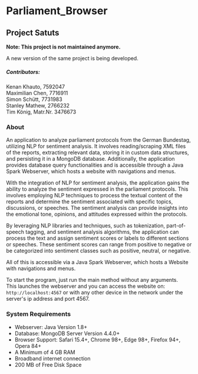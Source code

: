 # Parliament_Browser
## Project Satuts

**Note: This project is not maintained anymore.**

A new version of the same project is being developed.

##### Contributors:
Kenan Khauto, 7592047 \
Maximilian Chen, 7716911 \
Simon Schütt, 7731983 \
Stanley Mathew, 2766232 \
Tim König, Matr.Nr. 3476673

### About

An application to analyze parliament protocols from the German Bundestag, utilizing NLP for sentiment analysis. It involves reading/scraping XML files of the reports, extracting relevant data, storing it in custom data structures, and persisting it in a MongoDB database. Additionally, the application provides database query functionalities and is accessible through a Java Spark Webserver, which hosts a website with navigations and menus.

With the integration of NLP for sentiment analysis, the application gains the ability to analyze the sentiment expressed in the parliament protocols. This involves employing NLP techniques to process the textual content of the reports and determine the sentiment associated with specific topics, discussions, or speeches. The sentiment analysis can provide insights into the emotional tone, opinions, and attitudes expressed within the protocols.

By leveraging NLP libraries and techniques, such as tokenization, part-of-speech tagging, and sentiment analysis algorithms, the application can process the text and assign sentiment scores or labels to different sections or speeches. These sentiment scores can range from positive to negative or be categorized into sentiment classes such as positive, neutral, or negative.

All of this is accessible via a Java Spark Webserver, which hosts a Website with navigations and menus.

To start the program, just run the main method without any arguments. \
This launches the webserver and you can access the website on: `http://localhost:4567` or with any other device in the network under the server's ip address and port 4567.

### System Requirements

- Webserver: Java Version 1.8+
- Database: MongoDB Server Version 4.4.0+
- Browser Support: Safari 15.4+, Chrome 98+, Edge 98+, Firefox 94+, Opera 84+
- A Minimum of 4 GB RAM
- Broadband internet connection
- 200 MB of Free Disk Space
